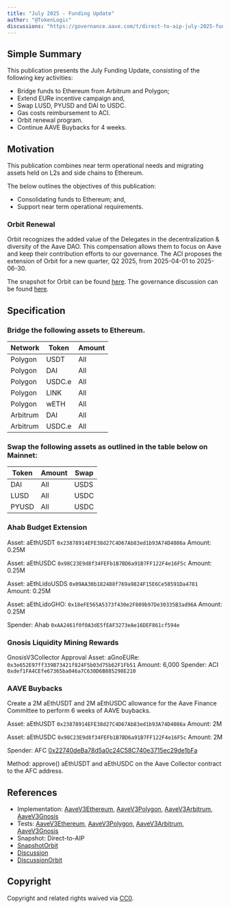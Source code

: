 ```yaml
---
title: "July 2025 - Funding Update"
author: "@TokenLogic"
discussions: "https://governance.aave.com/t/direct-to-aip-july-2025-funding-update/22555"
---
```


## Simple Summary

This publication presents the July Funding Update, consisting of the following key activities:

- Bridge funds to Ethereum from Arbitrum and Polygon;
- Extend EURe incentive campaign and,
- Swap LUSD, PYUSD and DAI to USDC.
- Gas costs reimbursement to ACI.
- Orbit renewal program.
- Continue AAVE Buybacks for 4 weeks.

## Motivation

This publication combines near term operational needs and migrating assets held on L2s and side chains to Ethereum.

The below outlines the objectives of this publication:

- Consolidating funds to Ethereum; and,
- Support near term operational requirements.

### Orbit Renewal

Orbit recognizes the added value of the Delegates in the decentralization & diversity of the Aave DAO. This compensation allows them to focus on Aave and keep their contribution efforts to our governance. The ACI proposes the extension of Orbit for a new quarter, Q2 2025, from 2025-04-01 to 2025-06-30.

The snapshot for Orbit can be found [here](https://snapshot.box/#/s:aavedao.eth/proposal/0x2b497f613d426aa0f641fcd445132148b4faa81ad0c9c054e1062be886f45cdd).
The governance discussion can be found [here](https://governance.aave.com/t/arfc-orbit-program-renewal-q2-2025/22497/1).

## Specification

### Bridge the following assets to Ethereum.

| Network  | Token  | Amount |
| -------- | ------ | ------ |
| Polygon  | USDT   | All    |
| Polygon  | DAI    | All    |
| Polygon  | USDC.e | All    |
| Polygon  | LINK   | All    |
| Polygon  | wETH   | All    |
| Arbitrum | DAI    | All    |
| Arbitrum | USDC.e | All    |

### Swap the following assets as outlined in the table below on Mainnet:

| Token | Amount | Swap |
| ----- | ------ | ---- |
| DAI   | All    | USDS |
| LUSD  | All    | USDC |
| PYUSD | All    | USDC |

### Ahab Budget Extension

Asset: aEthUSDT `0x23878914EFE38d27C4D67Ab83ed1b93A74D4086a`
Amount: 0.25M

Asset: aEthUSDC `0x98C23E9d8f34FEFb1B7BD6a91B7FF122F4e16F5c`
Amount: 0.25M

Asset: aEthLidoUSDS `0x09AA30b182488f769a9824F15E6Ce58591Da4781`
Amount: 0.25M

Asset: aEthLidoGHO: `0x18eFE565A5373f430e2F809b97De30335B3ad96A`
Amount: 0.25M

Spender: Ahab `0xAA2461f0f0A3dE5fEAF3273eAe16DEF861cf594e`

### Gnosis Liquidity Mining Rewards

GnosisV3Collector Approval
Asset: aGnoEURe: `0x3e652E97ff339B73421f824F5b03d75b62F1Fb51`
Amount: 6,000
Spender: ACI `0xdef1FA4CEfe67365ba046a7C630D6B885298E210`

### AAVE Buybacks

Create a 2M aEthUSDT and 2M aEthUSDC allowance for the Aave Finance Committee to perform 6 weeks of AAVE buybacks.

Asset: aEthUSDT `0x23878914EFE38d27C4D67Ab83ed1b93A74D4086a`
Amount: 2M

Asset: aEthUSDC `0x98C23E9d8f34FEFb1B7BD6a91B7FF122F4e16F5c`
Amount: 2M

Spender: AFC [0x22740deBa78d5a0c24C58C740e3715ec29de1bFa](https://etherscan.io/address/0x22740deBa78d5a0c24C58C740e3715ec29de1bFa)

Method: approve() aEthUSDT and aEthUSDC on the Aave Collector contract to the AFC address.

## References

- Implementation: [AaveV3Ethereum](https://github.com/bgd-labs/aave-proposals-v3/blob/main/src/20250721_Multi_July2025FundingUpdate/AaveV3Ethereum_July2025FundingUpdate_20250721.sol), [AaveV3Polygon](https://github.com/bgd-labs/aave-proposals-v3/blob/main/src/20250721_Multi_July2025FundingUpdate/AaveV3Polygon_July2025FundingUpdate_20250721.sol), [AaveV3Arbitrum](https://github.com/bgd-labs/aave-proposals-v3/blob/main/src/20250721_Multi_July2025FundingUpdate/AaveV3Arbitrum_July2025FundingUpdate_20250721.sol), [AaveV3Gnosis](https://github.com/bgd-labs/aave-proposals-v3/blob/main/src/20250721_Multi_July2025FundingUpdate/AaveV3Gnosis_July2025FundingUpdate_20250721.sol)
- Tests: [AaveV3Ethereum](https://github.com/bgd-labs/aave-proposals-v3/blob/main/src/20250721_Multi_July2025FundingUpdate/AaveV3Ethereum_July2025FundingUpdate_20250721.t.sol), [AaveV3Polygon](https://github.com/bgd-labs/aave-proposals-v3/blob/main/src/20250721_Multi_July2025FundingUpdate/AaveV3Polygon_July2025FundingUpdate_20250721.t.sol), [AaveV3Arbitrum](https://github.com/bgd-labs/aave-proposals-v3/blob/main/src/20250721_Multi_July2025FundingUpdate/AaveV3Arbitrum_July2025FundingUpdate_20250721.t.sol), [AaveV3Gnosis](https://github.com/bgd-labs/aave-proposals-v3/blob/main/src/20250721_Multi_July2025FundingUpdate/AaveV3Gnosis_July2025FundingUpdate_20250721.t.sol)
- Snapshot: Direct-to-AIP
- [SnapshotOrbit](https://snapshot.box/#/s:aavedao.eth/proposal/0x2b497f613d426aa0f641fcd445132148b4faa81ad0c9c054e1062be886f45cdd)
- [Discussion](https://governance.aave.com/t/direct-to-aip-july-2025-funding-update/22555)
- [DiscussionOrbit](https://governance.aave.com/t/arfc-orbit-program-renewal-q2-2025/22497/1)

## Copyright

Copyright and related rights waived via [CC0](https://creativecommons.org/publicdomain/zero/1.0/).
